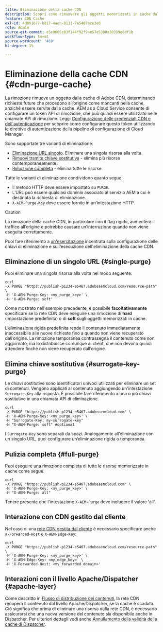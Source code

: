 ```yaml
---
title: Eliminazione della cache CDN
description: Scopri come rimuovere gli oggetti memorizzati in cache dalla cache Adobe CDN configurando il token API di eliminazione che può quindi essere utilizzato nelle chiamate API.
feature: CDN Cache
exl-id: 4d091677-b817-4aeb-b131-7a5407ace3e0
role: Admin
source-git-commit: e5e0606c83f144f92f9ae57e5380a30389e8df1b
workflow-type: tm+mt
source-wordcount: '469'
ht-degree: 1%

---
```


# Eliminazione della cache CDN {#cdn-purge-cache}

La rimozione rimuove un oggetto dalla cache di Adobe CDN, determinando richieste future che procedono all’origine come mancanti nella cache, anziché essere servite dalla cache.
AEM as a Cloud Service consente di configurare un token API di rimozione, che può quindi essere utilizzato nelle chiamate API di rimozione. Leggi [Configurazione delle credenziali CDN e dell&#39;autenticazione](/help/implementing/dispatcher/cdn-credentials-authentication.md#purge-API-token) per scoprire come configurare questo token utilizzando le direttive di autenticazione della pipeline di configurazione di Cloud Manager.

Sono supportate tre varianti di eliminazione:

* [Eliminazione URL singolo](#single-purge). Eliminare una singola risorsa alla volta.
* [Rimuovi tramite chiave sostitutiva](#surrogate-key-purge) - elimina più risorse contemporaneamente.
* [Rimozione completa](#full-purge) - elimina tutte le risorse.

Tutte le varianti di eliminazione condividono quanto segue:

* Il metodo HTTP deve essere impostato su `PURGE`.
* L’URL può essere qualsiasi dominio associato al servizio AEM a cui è destinata la richiesta di eliminazione.
* `X-AEM-Purge-Key` deve essere fornito in un&#39;intestazione HTTP.

>[!CAUTION]
>La rimozione della cache CDN, in particolare con il flag rigido, aumenterà il traffico all’origine e potrebbe causare un’interruzione quando non viene eseguita correttamente.

Puoi fare riferimento a [un&#39;esercitazione](https://experienceleague.adobe.com/en/docs/experience-manager-learn/cloud-service/caching/how-to/purge-cache) incentrata sulla configurazione delle chiavi di eliminazione e sull&#39;esecuzione dell&#39;eliminazione della cache CDN.

## Eliminazione di un singolo URL {#single-purge}

Puoi eliminare una singola risorsa alla volta nel modo seguente:

```
curl
-X PURGE "https://publish-p1234-e5467.adobeaemcloud.com/resource-path" \
-H 'X-AEM-Purge-Key: <my_purge_key>' \
-H 'X-AEM-Purge: soft'
```

Come mostrato nell&#39;esempio precedente, è possibile **facoltativamente** specificare se la rete CDN deve eseguire una rimozione di **hard** (impostazione predefinita) o di **soft** sugli oggetti memorizzati in cache.

L’eliminazione rigida predefinita rende il contenuto immediatamente inaccessibile alle nuove richieste fino a quando non viene recuperato dall’origine. La rimozione temporanea contrassegna il contenuto come non aggiornato, ma lo distribuisce comunque ai client, che non devono quindi attendere finché non viene recuperato dall’origine.

## Elimina chiave sostitutiva {#surrogate-key-purge}

Le chiavi sostitutive sono identificatori univoci utilizzati per eliminare un set di contenuti. Vengono applicati al contenuto aggiungendo un&#39;intestazione `Surrogate-Key` alla risposta. È possibile fare riferimento a una o più chiavi sostitutive in una chiamata API di eliminazione.

```
curl
-X PURGE "https://publish-p1234-e5467.adobeaemcloud.com" \
-H 'X-AEM-Purge-Key: <my_purge_key>' \
-H "Surrogate-Key: my-surrogate-key"
-H "X-AEM-Purge: soft" #optional
```

I `Surrogate-Key` sono separati da spazi. Analogamente all’eliminazione con un singolo URL, puoi configurare un’eliminazione rigida o temporanea.

## Pulizia completa {#full-purge}

Puoi eseguire una rimozione completa di tutte le risorse memorizzate in cache come segue:

```
curl
-X PURGE "https://publish-p1234-e5467.adobeaemcloud.com" \
-H 'X-AEM-Purge-Key: <my_purge_key>' \
-H "X-AEM-Purge: all"
```

Tenere presente che l&#39;intestazione `X-AEM-Purge` deve includere il valore &#39;all&#39;.

## Interazione con CDN gestito dal cliente

Nel caso di una [rete CDN gestita dal cliente](/help/implementing/dispatcher/cdn.md#point-to-point-CDN) è necessario specificare anche `X-Forwarded-Host` e `X-AEM-Edge-Key`:

```
curl
-X PURGE "https://publish-p1234-e5467.adobeaemcloud.com/resource-path" \
-H 'X-AEM-Purge-Key: <my_purge_key>' \
-H 'X-AEM-Edge-Key: <my_edge_key>' \
-H 'X-Forwarded-Host: <my_forwarded_domain>'
```


## Interazioni con il livello Apache/Dispatcher {#apache-layer}

Come descritto in [Flusso di distribuzione dei contenuti](/help/implementing/dispatcher/overview.md), la rete CDN recupera il contenuto dal livello Apache/Dispatcher, se la cache è scaduta. Ciò significa che prima di eliminare una risorsa dalla rete CDN, è necessario assicurarsi che una nuova versione del contenuto sia disponibile anche in Dispatcher. Per ulteriori dettagli vedi anche [Annullamento della validità della cache di Dispatcher](/help/implementing/dispatcher/caching.md#disp).
